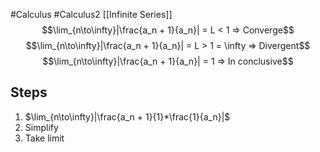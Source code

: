 #Calculus #Calculus2 [[Infinite Series]]
$$\lim_{n\to\infty}|\frac{a_n + 1}{a_n}| = L < 1 => Converge$$
$$\lim_{n\to\infty}|\frac{a_n + 1}{a_n}| = L > 1 = \infty => Divergent$$
$$\lim_{n\to\infty}|\frac{a_n + 1}{a_n}| = 1 => In conclusive$$
## Steps
1. $\lim_{n\to\infty}|\frac{a_n + 1}{1}*\frac{1}{a_n}|$
2. Simplify 
3. Take limit